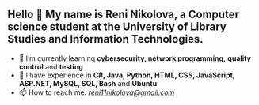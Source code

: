 ## Hello 👋 My name is Reni Nikolova, a Computer science student at the University of Library Studies and Information Technologies.
<!--
**reni-n11/reni-n11** is a ✨ _special_ ✨ repository because its `README.md` (this file) appears on your GitHub profile.

Here are some ideas to get you started:
-->

- 🌱 I’m currently learning **cybersecurity, network programming,** **quality control** and **testing**
- 🔭 I have experience in **C#, Java, Python, HTML, CSS, JavaScript, ASP.NET, MySQL, SQL, Bash** and **Ubuntu**
- 📫 How to reach me: *reni11nikolova@gmail.com*

